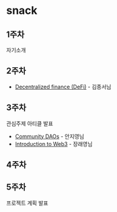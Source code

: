 # snack

## 1주차
자기소개

## 2주차
- [Decentralized finance (DeFi)](https://ethereum.org/en/defi/) - 김종서님

## 3주차
관심주제 아티클 발표
- [Community DAOs](https://p.mirror.xyz/cVN3KOss0uqpZwxHQKtC4Syvn1RfXaxofFKHJuKLWS4) - 안지영님
- [Introduction to Web3](https://ethereum.org/en/web3/) - 장래영님

## 4주차

## 5주차
프로젝트 계획 발표

